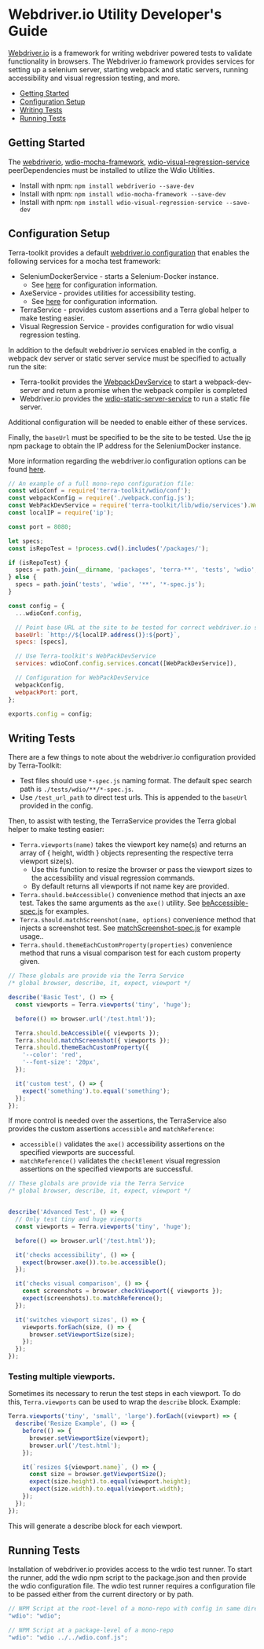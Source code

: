 # Webdriver.io Utility Developer's Guide

[Webdriver.io](http://webdriver.io/) is a framework for writing webdriver powered tests to validate functionality in browsers. The Webdriver.io framework provides services for setting up a selenium server, starting webpack and static servers, running accessibility and visual regression testing, and more.

- [Getting Started](#getting-started)
- [Configuration Setup](#configuration-setup)
- [Writing Tests](#writing-tests)
- [Running Tests](#running-tests)

## Getting Started
The [webdriverio](https://www.npmjs.com/package/webdriverio), [wdio-mocha-framework](https://www.npmjs.com/package/wdio-mocha-framework), [wdio-visual-regression-service](https://www.npmjs.com/package/wdio-visual-regression-service) peerDependencies must be installed to utilize the Wdio Utilities.

- Install with npm: `npm install webdriverio --save-dev`
- Install with npm: `npm install wdio-mocha-framework --save-dev`
- Install with npm: `npm install wdio-visual-regression-service --save-dev`

## Configuration Setup

Terra-toolkit provides a default [webdriver.io configuration](https://github.com/cerner/terra-toolkit/blob/master/src/wdio/conf.js) that enables the following services for a mocha test framework:

* SeleniumDockerService - starts a Selenium-Docker instance.
    - See [here](https://github.com/cerner/terra-toolkit/blob/master/docs/SeleniumDockerService.md) for configuration information.
* AxeService - provides utilities for accessibility testing.
    - See [here](https://github.com/cerner/terra-toolkit/blob/master/docs/AxeService.md) for configuration information.
* TerraService - provides custom assertions and a Terra global helper to make testing easier.
* Visual Regression Service - provides configuration for wdio visual regression testing.

In addition to the default webdriver.io services enabled in the config, a webpack dev server or static server service must be specified to actually run the site:
- Terra-toolkit provides the [WebpackDevService](https://github.com/cerner/terra-toolkit/blob/master/docs/WebpackDevServerService.md) to start a webpack-dev-server and return a promise when the webpack compiler is completed
- Webdriver.io provides the [wdio-static-server-service](https://www.npmjs.com/package/wdio-static-server-service) to run a static file server.

Additional configuration will be needed to enable either of these services.

Finally, the `baseUrl` must be specified to be the site to be tested. Use the [ip](https://www.npmjs.com/package/ip) npm package to obtain the IP address for the SeleniumDocker instance.

More information regarding the webdriver.io configuration options can be found [here](http://webdriver.io/guide/testrunner/configurationfile.html).

```javascript
// An example of a full mono-repo configuration file:
const wdioConf = require('terra-toolkit/wdio/conf');
const webpackConfig = require('./webpack.config.js');
const WebPackDevService = require('terra-toolkit/lib/wdio/services').WebPackDevService;
const localIP = require('ip');

const port = 8080;

let specs;
const isRepoTest = !process.cwd().includes('/packages/');

if (isRepoTest) {
  specs = path.join(__dirname, 'packages', 'terra-**', 'tests', 'wdio', '**', '*-spec.js');
} else {
  specs = path.join('tests', 'wdio', '**', '*-spec.js');
}

const config = {
  ...wdioConf.config,

  // Point base URL at the site to be tested for correct webdriver.io setup
  baseUrl: `http://${localIP.address()}:${port}`,
  specs: [specs],

  // Use Terra-toolkit's WebPackDevService
  services: wdioConf.config.services.concat([WebPackDevService]),

  // Configuration for WebPackDevService
  webpackConfig,
  webpackPort: port,
};

exports.config = config;
```

## Writing Tests

There are a few things to note about the webdriver.io configuration provided by Terra-Toolkit:

- Test files should use `*-spec.js` naming format. The default spec search path is `./tests/wdio/**/*-spec.js`.
- Use `/test_url_path` to direct test urls. This is appended to the `baseUrl` provided in the config.



Then, to assist with testing, the TerraService provides the Terra global helper to make testing easier:

- `Terra.viewports(name)` takes the viewport key name(s) and returns an array of { height, width } objects representing the respective terra viewport size(s).
    - Use this function to resize the browser or pass the viewport sizes to the accessibility and visual regression commands.
    - By default returns all viewports if not name key are provided.
- `Terra.should.beAccessible()` convenience method that injects an axe test. Takes the same arguments as the `axe()` utility. See [beAccessible-spec.js](https://github.com/cerner/terra-toolkit/blob/master/tests/wdio/beAccessible-spec.js) for examples.
- `Terra.should.matchScreenshot(name, options)` convenience method that injects a screenshot test. See [matchScreenshot-spec.js](https://github.com/cerner/terra-toolkit/blob/master/tests/wdio/matchScreenshot-spec.js) for example usage..
- `Terra.should.themeEachCustomProperty(properties)` convenience method that runs a visual comparison test for each custom property given.

```js
// These globals are provide via the Terra Service
/* global browser, describe, it, expect, viewport */

describe('Basic Test', () => {
  const viewports = Terra.viewports('tiny', 'huge');

  before(() => browser.url('/test.html'));

  Terra.should.beAccessible({ viewports });
  Terra.should.matchScreenshot({ viewports });
  Terra.should.themeEachCustomProperty({
    '--color': 'red',
    '--font-size': '20px',
  });

  it('custom test', () => {
    expect('something').to.equal('something');
  });
});
```


If more control is needed over the assertions, the TerraService also provides the custom assertions `accessible` and `matchReference`:

- `accessible()` validates the `axe()` accessibility assertions on the specified viewports are successful.
- `matchReference()` validates the `checkElement` visual regression assertions on the specified viewports are successful.

```js
// These globals are provide via the Terra Service
/* global browser, describe, it, expect, viewport */


describe('Advanced Test', () => {
  // Only test tiny and huge viewports
  const viewports = Terra.viewports('tiny', 'huge');

  before(() => browser.url('/test.html'));

  it('checks accessibility', () => {
    expect(browser.axe()).to.be.accessible();
  });

  it('checks visual comparison', () => {
    const screenshots = browser.checkViewport({ viewports });
    expect(screenshots).to.matchReference();
  });

  it('switches viewport sizes', () => {
    viewports.forEach(size, () => {
      browser.setViewportSize(size);
    });
  });
});
```

### Testing multiple viewports.
Sometimes its necessary to rerun the test steps in each viewport. To do this, `Terra.viewports` can be used to wrap the `describe` block. Example:

```js
Terra.viewports('tiny', 'small', 'large').forEach((viewport) => {
  describe('Resize Example', () => {
    before(() => {
      browser.setViewportSize(viewport);
      browser.url('/test.html');
    });

    it(`resizes ${viewport.name}`, () => {
      const size = browser.getViewportSize();
      expect(size.height).to.equal(viewport.height);
      expect(size.width).to.equal(viewport.width);
    });
  });
});
```

This will generate a describe block for each viewport.


## Running Tests
Installation of webdriver.io provides access to the wdio test runner. To start the runner, add the wdio npm script to the package.json and then provide the wdio configuration file. The wdio test runner requires a configuration file to be passed either from the current directory or by path.

```javascript
// NPM Script at the root-level of a mono-repo with config in same directory
"wdio": "wdio";

// NPM Script at a package-level of a mono-repo
"wdio": "wdio ../../wdio.conf.js";
```
